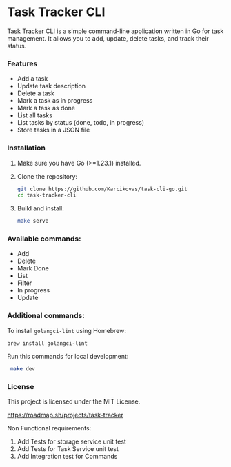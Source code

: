 # Task Tracker CLI

Task Tracker CLI is a simple command-line application written in Go for task management. It allows you to add, update, delete tasks, and track their status.

### Features

- Add a task
- Update task description
- Delete a task
- Mark a task as in progress
- Mark a task as done
- List all tasks
- List tasks by status (done, todo, in progress)
- Store tasks in a JSON file


### Installation

1. Make sure you have Go (>=1.23.1) installed.

2. Clone the repository:
   ```sh
   git clone https://github.com/Karcikovas/task-cli-go.git
   cd task-tracker-cli
   ```

3. Build and install:
   ```sh
   make serve
   ```

### Available commands:
* Add 
* Delete
* Mark Done
* List
* Filter
* In progress
* Update


### Additional commands:

To install `golangci-lint` using Homebrew:
```shell
brew install golangci-lint
```

Run this commands for local development:
```sh
 make dev
 ```

### License

This project is licensed under the MIT License.

https://roadmap.sh/projects/task-tracker

Non Functional requirements:
1. Add Tests for storage service unit test
2. Add Tests for Task Service unit test
3. Add Integration test for Commands 